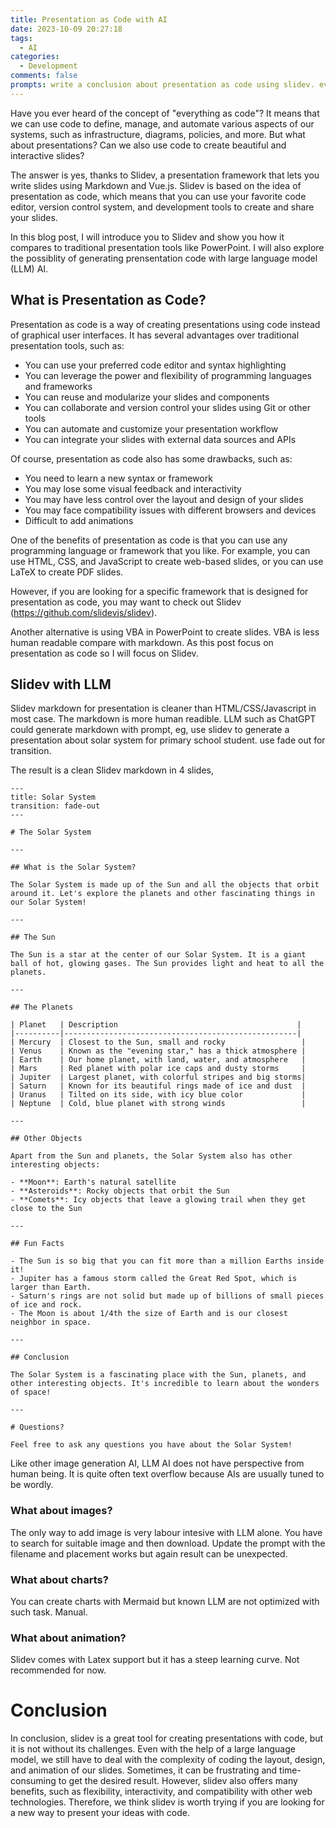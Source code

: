```yaml
---
title: Presentation as Code with AI
date: 2023-10-09 20:27:18
tags:
  - AI
categories:
  - Development
comments: false
prompts: write a conclusion about presentation as code using slidev. even with the help of large language model, we still have a lot of difficulties on using code to prepare a presentation in most case, especially on moving elements to resize and fit for human reading. not to mention to make the presentation more awesome with animations. 
---
```


Have you ever heard of the concept of "everything as code"? It means that we can use code to define, manage, and automate various aspects of our systems, such as infrastructure, diagrams, policies, and more. But what about presentations? Can we also use code to create beautiful and interactive slides?

The answer is yes, thanks to Slidev, a presentation framework that lets you write slides using Markdown and Vue.js. Slidev is based on the idea of presentation as code, which means that you can use your favorite code editor, version control system, and development tools to create and share your slides.

In this blog post, I will introduce you to Slidev and show you how it compares to traditional presentation tools like PowerPoint. I will also explore the possiblity of generating prensentation code with large language model (LLM) AI.

## What is Presentation as Code?

Presentation as code is a way of creating presentations using code instead of graphical user interfaces. It has several advantages over traditional presentation tools, such as:

- You can use your preferred code editor and syntax highlighting
- You can leverage the power and flexibility of programming languages and frameworks
- You can reuse and modularize your slides and components
- You can collaborate and version control your slides using Git or other tools
- You can automate and customize your presentation workflow
- You can integrate your slides with external data sources and APIs

Of course, presentation as code also has some drawbacks, such as:

- You need to learn a new syntax or framework
- You may lose some visual feedback and interactivity
- You may have less control over the layout and design of your slides
- You may face compatibility issues with different browsers and devices
- Difficult to add animations

One of the benefits of presentation as code is that you can use any programming language or framework that you like. For example, you can use HTML, CSS, and JavaScript to create web-based slides, or you can use LaTeX to create PDF slides.

However, if you are looking for a specific framework that is designed for presentation as code, you may want to check out Slidev (https://github.com/slidevjs/slidev).

Another alternative is using VBA in PowerPoint to create slides. VBA is less human readable compare with markdown. As this post focus on presentation as code so I will focus on Slidev.

## Slidev with LLM

Slidev markdown for presentation is cleaner than HTML/CSS/Javascript in most case. The markdown is more human readible. LLM such as ChatGPT could generate markdown with prompt, eg, 
use slidev to generate a presentation about solar system for primary school student. use fade out for transition.

The result is a clean Slidev markdown in 4 slides,
~~~
---
title: Solar System
transition: fade-out
---

# The Solar System

---

## What is the Solar System?

The Solar System is made up of the Sun and all the objects that orbit around it. Let's explore the planets and other fascinating things in our Solar System!

---

## The Sun

The Sun is a star at the center of our Solar System. It is a giant ball of hot, glowing gases. The Sun provides light and heat to all the planets.

---

## The Planets

| Planet   | Description                                        |
|----------|----------------------------------------------------|
| Mercury  | Closest to the Sun, small and rocky                 |
| Venus    | Known as the "evening star," has a thick atmosphere |
| Earth    | Our home planet, with land, water, and atmosphere   |
| Mars     | Red planet with polar ice caps and dusty storms     |
| Jupiter  | Largest planet, with colorful stripes and big storms|
| Saturn   | Known for its beautiful rings made of ice and dust  |
| Uranus   | Tilted on its side, with icy blue color             |
| Neptune  | Cold, blue planet with strong winds                 |

---

## Other Objects

Apart from the Sun and planets, the Solar System also has other interesting objects:

- **Moon**: Earth's natural satellite
- **Asteroids**: Rocky objects that orbit the Sun
- **Comets**: Icy objects that leave a glowing trail when they get close to the Sun

---

## Fun Facts

- The Sun is so big that you can fit more than a million Earths inside it!
- Jupiter has a famous storm called the Great Red Spot, which is larger than Earth.
- Saturn's rings are not solid but made up of billions of small pieces of ice and rock.
- The Moon is about 1/4th the size of Earth and is our closest neighbor in space.

---

## Conclusion

The Solar System is a fascinating place with the Sun, planets, and other interesting objects. It's incredible to learn about the wonders of space!

---

# Questions?

Feel free to ask any questions you have about the Solar System!
~~~

Like other image generation AI, LLM AI does not have perspective from human being. It is quite often text overflow because AIs are usually tuned to be wordly.

### What about images?

The only way to add image is very labour intesive with LLM alone. You have to search for suitable image and then download. Update the prompt with the filename and placement works but again result can be unexpected.

### What about charts?

You can create charts with Mermaid but known LLM are not optimized with such task. Manual.

### What about animation?

Slidev comes with Latex support but it has a steep learning curve. Not recommended for now.

# Conclusion

In conclusion, slidev is a great tool for creating presentations with code, but it is not without its challenges. Even with the help of a large language model, we still have to deal with the complexity of coding the layout, design, and animation of our slides. Sometimes, it can be frustrating and time-consuming to get the desired result. However, slidev also offers many benefits, such as flexibility, interactivity, and compatibility with other web technologies. Therefore, we think slidev is worth trying if you are looking for a new way to present your ideas with code.
